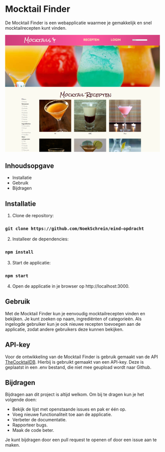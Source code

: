 # Mocktail Finder
De Mocktail Finder is een webapplicatie waarmee je gemakkelijk en snel mocktailrecepten kunt vinden.

![img.png](src/assets/img.png)

## Inhoudsopgave
- Installatie
- Gebruik
- Bijdragen

## Installatie
1. Clone de repository:

### `git clone https://github.com/NoekSchrein/eind-opdracht`

2. Installeer de dependencies:

### `npm install`

3. Start de applicatie:

### `npm start`

4. Open de applicatie in je browser op http://localhost:3000.


## Gebruik
Met de Mocktail Finder kun je eenvoudig mocktailrecepten vinden en bekijken. Je kunt zoeken op naam, ingrediënten of categorieën. Als ingelogde gebruiker kun je ook nieuwe recepten toevoegen aan de applicatie, zodat andere gebruikers deze kunnen bekijken.

## API-key 
Voor de ontwikkeling van de Mocktail Finder is gebruik gemaakt van de API [ TheCocktailDB](https://www.thecocktaildb.com/). Hierbij is gebruikt gemaakt van een API-key. Deze is geplaatst in een .env bestand, die niet mee geupload wordt naar Github.

## Bijdragen
Bijdragen aan dit project is altijd welkom. Om bij te dragen kun je het volgende doen:

- Bekijk de lijst met openstaande issues en pak er één op.
- Voeg nieuwe functionaliteit toe aan de applicatie.
- Verbeter de documentatie.
- Rapporteer bugs.
- Maak de code beter.

Je kunt bijdragen door een pull request te openen of door een issue aan te maken.